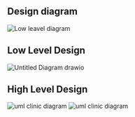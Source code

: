 
## Design diagram


![Low leavel diagram](https://user-images.githubusercontent.com/94224532/142773617-b401725c-e074-4122-a68e-ae66d8933f0a.png)



## Low Level Design

![Untitled Diagram drawio](https://user-images.githubusercontent.com/94224532/142773699-f2a35aa8-4f9f-465d-af70-a65df714c4b4.png)


## High Level Design

![uml clinic diagram](https://user-images.githubusercontent.com/94224532/142773633-c4dff2a3-d000-4fb4-ab4e-259bc07da457.png)
![uml clinic diagram](https://user-images.githubusercontent.com/94224532/143270605-792f5d2a-70b2-497c-a4ff-feff2d5b5fd1.png)




